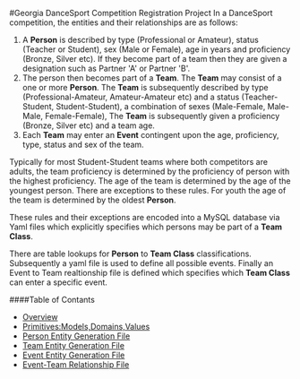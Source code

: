 #Georgia DanceSport Competition Registration Project
In a DanceSport competition, the entities and their relationships are as follows:

1. A **Person** is described by type (Professional or Amateur), status (Teacher or Student), 
sex (Male or Female), age in years and proficiency (Bronze, Silver etc).  If they 
become part of a team then they are given a designation such as Partner 'A' or Partner 'B'.
2. The person then becomes part of a **Team**.  The **Team** may consist of a one or more **Person**. 
The **Team** is subsequently described by type (Professional-Amateur, Amateur-Amateur etc) and
a status (Teacher-Student, Student-Student), a combination of sexes (Male-Female, Male-Male, Female-Female),
The **Team** is subsequently given a proficiency (Bronze, Silver etc) and a team age.  
3. Each **Team** may enter an **Event** contingent upon the age, proficiency, type, status and sex
of the team.


Typically for most Student-Student teams where both competitors are adults, the team proficiency 
is determined by the proficiency of person with the highest proficiency.  The age of the team is 
determined by the age of the youngest person.  There are exceptions to these rules.  For
youth the age of the team is determined by the oldest **Person**.    

These rules and their exceptions are encoded into a MySQL database via Yaml files which 
explicitly specifies which persons may be part of a **Team Class**.  

There are table lookups for **Person** to **Team Class** classifications.  Subsequently
a yaml file is used to define all possible events.  Finally an Event to Team realtionship file
is defined which specifies which **Team Class** can enter a specific event.



####Table of Contants

* [Overview](./doc02-overview.md)
* [Primitives:Models,Domains,Values](./doc03-primitives.md)
* [Person Entity Generation File](./doc04-person.md)
* [Team Entity Generation File](./doc05-team.md)
* [Event Entity Generation File](./doc06-event.md)
* [Event-Team Relationship File](./doc07-event-team.md)

